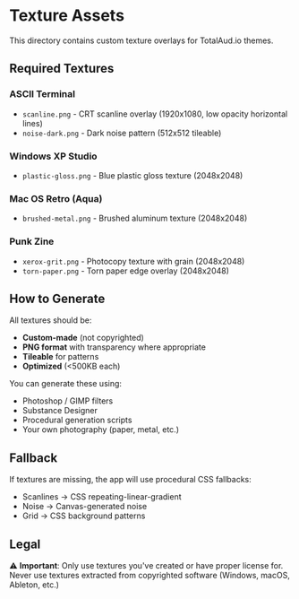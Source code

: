 # Texture Assets

This directory contains custom texture overlays for TotalAud.io themes.

## Required Textures

### ASCII Terminal
- `scanline.png` - CRT scanline overlay (1920x1080, low opacity horizontal lines)
- `noise-dark.png` - Dark noise pattern (512x512 tileable)

### Windows XP Studio
- `plastic-gloss.png` - Blue plastic gloss texture (2048x2048)

### Mac OS Retro (Aqua)
- `brushed-metal.png` - Brushed aluminum texture (2048x2048)

### Punk Zine
- `xerox-grit.png` - Photocopy texture with grain (2048x2048)
- `torn-paper.png` - Torn paper edge overlay (2048x2048)

## How to Generate

All textures should be:
- **Custom-made** (not copyrighted)
- **PNG format** with transparency where appropriate
- **Tileable** for patterns
- **Optimized** (<500KB each)

You can generate these using:
- Photoshop / GIMP filters
- Substance Designer
- Procedural generation scripts
- Your own photography (paper, metal, etc.)

## Fallback

If textures are missing, the app will use procedural CSS fallbacks:
- Scanlines → CSS repeating-linear-gradient
- Noise → Canvas-generated noise
- Grid → CSS background patterns

## Legal

⚠️ **Important**: Only use textures you've created or have proper license for.
Never use textures extracted from copyrighted software (Windows, macOS, Ableton, etc.)
